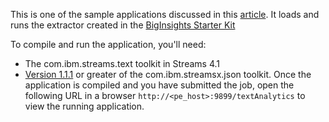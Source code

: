 
This is one of the sample applications discussed in this [article](https://developer.ibm.com/streamsdev/2016/03/14/real-time-text-analysis/).  It loads and runs the extractor created in the [BigInsights Starter Kit](https://ibm-open-platform.ibm.com/biginsights/starterkits/biginsights-starter-kit2-cloud/starterkit2cloud.html#/starterkit)

To compile and run the application, you'll need:
- The com.ibm.streams.text toolkit in Streams 4.1
- [Version 1.1.1](https://github.com/IBMStreams/streamsx.json/releases) or greater of the com.ibm.streamsx.json toolkit.
Once the application is compiled and you have submitted the job, open the following URL in a browser  `http://<pe_host>:9899/textAnalytics` to view the running application.
